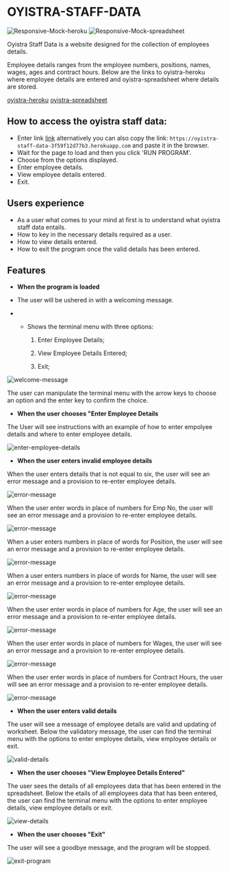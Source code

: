 # OYISTRA-STAFF-DATA

![Responsive-Mock-heroku](documentation/responsive-heroku-view.png)
![Responsive-Mock-spreadsheet](documentation/spreadsheet.png)

  Oyistra Staff Data is a website designed for the collection of employees details.

  Employee details ranges from the employee numbers, positions, names, wages, ages and contract hours.
  Below are the links to oyistra-heroku where employee details are entered and oyistra-spreadsheet where details are stored.

[oyistra-heroku](https://oyistra-staff-data-3f59f12d77b3.herokuapp.com/) [oyistra-spreadsheet](https://docs.google.com/spreadsheets/d/1kHBdajrLnGRutdMd_iQ3cj9XT7uqmDMTrZvOMFGT_Bw/edit?gid=0#gid=0)

## How to access the oyistra staff data:

- Enter link [link](https://oyistra-staff-data-3f59f12d77b3.herokuapp.com/) alternatively you can also copy the link: `https://oyistra-staff-data-3f59f12d77b3.herokuapp.com` and paste it in the browser.
- Wait for the page to load and then you click 'RUN PROGRAM'.
- Choose from the options displayed.
- Enter employee details.
- View employee details entered.
- Exit.

## Users experience
- As a user what comes to your mind at first is to understand what oyistra staff data entails.
- How to key in the necessary details required as a user.
- How to view details entered.
- How to exit the program once the valid details has been entered.

## Features

- **When the program is loaded**

- The user will be ushered in with a welcoming message.
- - Shows the terminal menu with three options:

    1. Enter Employee Details;

    1. View Employee Details Entered;

    1. Exit;

![welcome-message](documentation/welcome-message.png)

The user can manipulate the terminal menu with the arrow keys to choose an option and the enter key to confirm the choice.

- **When the user chooses "Enter Employee Details**

The User will see instructions with an example of how to enter empolyee details and where to enter employee details.

![enter-employee-details](documentation/enter-employee-details.png)

- **When the user enters invalid employee details**

When the user enters details that is not equal to six, the user will see an error message and a provision to re-enter employee details.

![error-message](documentation/error-message-1.png)

When the user enter words in place of numbers for Emp No, the user will see an error message and a provision to re-enter employee details.

![error-message](documentation/error-message-2.png)

When a user enters numbers in place of words for Position, the user will see an error message and a provision to re-enter employee details.

![error-message](documentation/error-message-3.png)

When a user enters numbers in place of words for Name, the user will see an error message and a provision to re-enter employee details.

![error-message](documentation/error-message-4.png)

When the user enter words in place of numbers for Age, the user will see an error message and a provision to re-enter employee details.

![error-message](documentation/error-message-5.png)

When the user enter words in place of numbers for Wages, the user will see an error message and a provision to re-enter employee details.

![error-message](documentation/error-message-6.png)

When the user enter words in place of numbers for Contract Hours, the user will see an error message and a provision to re-enter employee details.

![error-message](documentation/error-message-7.png)

- **When the user enters valid details**

The user will see a message of employee details are valid and updating of worksheet.
Below the validatory message, the user can find the terminal menu with the options to enter employee details, view employee details or exit.

![valid-details](documentation/valid-message.png)

- **When the user chooses "View Employee Details Entered"**

The user sees the details of all employees data that has been entered in the spreadsheet.
Below the etails of all employees data that has been entered, the user can find the terminal menu with the options to enter employee details, view employee details or exit.

![view-details](documentation/view-employee-details-.png)

- **When the user chooses "Exit"**

The user will see a goodbye message, and the program will be stopped.

![exit-program](documentation/exit-program.png)



  